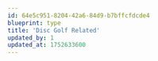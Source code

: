 ```yaml
---
id: 64e5c951-8204-42a6-84d9-b7bffcfdcde4
blueprint: type
title: 'Disc Golf Related'
updated_by: 1
updated_at: 1752633600
---
```

